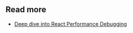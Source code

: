 
## Read more
- [Deep dive into React Performance Debugging](http://benchling.engineering/deep-dive-react-perf-debugging/)
